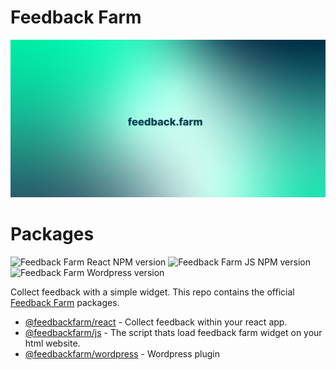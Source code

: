 # Feedback Farm

![Banner](media/banner.jpeg)

# Packages

![Feedback Farm React NPM version](https://img.shields.io/npm/v/@feedbackfarm/react/latest?label=%40feedbackfarm%2Freact&registry_uri=https%3A%2F%2Fregistry.npmjs.com) ![Feedback Farm JS NPM version](https://img.shields.io/npm/v/@feedbackfarm/js/latest?color=red&label=%40feedbackfarm%2Fjs&registry_uri=https%3A%2F%2Fregistry.npmjs.com) ![Feedback Farm Wordpress version](https://img.shields.io/wordpress/plugin/v/feedback-farm?color=pink&label=feedbackfarm%2Fwordpress)

Collect feedback with a simple widget. This repo contains the official [Feedback Farm](https://feedback.farm?ref=packages) packages.

- [@feedbackfarm/react](packages/react) - Collect feedback within your react app.
- [@feedbackfarm/js](packages/js) - The script thats load feedback farm widget on your html website.
- [@feedbackfarm/wordpress](packages/wordpress) - Wordpress plugin
